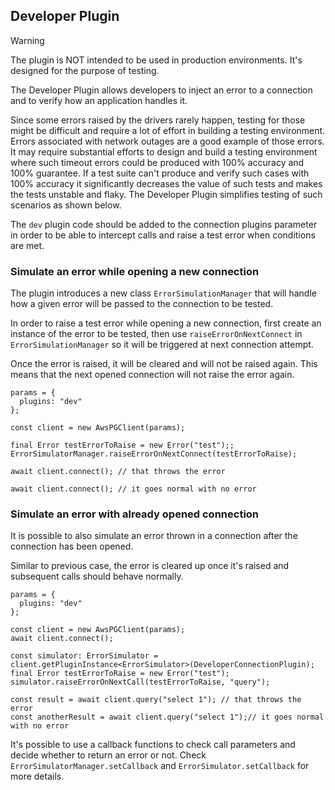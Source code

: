 ## Developer Plugin

> [!WARNING]
> The plugin is NOT intended to be used in production environments. It's designed for the purpose of testing.

The Developer Plugin allows developers to inject an error to a connection and to verify how an application handles it.

Since some errors raised by the drivers rarely happen, testing for those might be difficult and require a lot of effort in building a testing environment. Errors associated with network outages are a good example of those errors. It may require substantial efforts to design and build a testing environment where such timeout errors could be produced with 100% accuracy and 100% guarantee. If a test suite can't produce and verify such cases with 100% accuracy it significantly decreases the value of such tests and makes the tests unstable and flaky. The Developer Plugin simplifies testing of such scenarios as shown below.

The `dev` plugin code should be added to the connection plugins parameter in order to be able to intercept calls and raise a test error when conditions are met.

### Simulate an error while opening a new connection

The plugin introduces a new class `ErrorSimulationManager` that will handle how a given error will be passed to the connection to be tested.

In order to raise a test error while opening a new connection, first create an instance of the error to be tested, then use `raiseErrorOnNextConnect` in `ErrorSimulationManager` so it will be triggered at next connection attempt.

Once the error is raised, it will be cleared and will not be raised again. This means that the next opened connection will not raise the error again.

```
params = {
  plugins: "dev"
};

const client = new AwsPGClient(params);

final Error testErrorToRaise = new Error("test");;
ErrorSimulatorManager.raiseErrorOnNextConnect(testErrorToRaise);

await client.connect(); // that throws the error

await client.connect(); // it goes normal with no error
```

### Simulate an error with already opened connection

It is possible to also simulate an error thrown in a connection after the connection has been opened.

Similar to previous case, the error is cleared up once it's raised and subsequent calls should behave normally.

```
params = {
  plugins: "dev"
};

const client = new AwsPGClient(params);
await client.connect();

const simulator: ErrorSimulator = client.getPluginInstance<ErrorSimulator>(DeveloperConnectionPlugin);
final Error testErrorToRaise = new Error("test");
simulator.raiseErrorOnNextCall(testErrorToRaise, "query");

const result = await client.query("select 1"); // that throws the error
const anotherResult = await client.query("select 1");// it goes normal with no error
```

It's possible to use a callback functions to check call parameters and decide whether to return an error or not. Check `ErrorSimulatorManager.setCallback` and `ErrorSimulator.setCallback` for more details.
